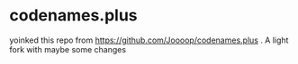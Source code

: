 # codenames.plus

yoinked this repo from https://github.com/Joooop/codenames.plus . A light fork with maybe some changes
